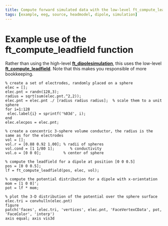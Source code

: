 ```yaml
---
title: Compute forward simulated data with the low-level ft_compute_leadfield
tags: [example, eeg, source, headmodel, dipole, simulation]
---
```


# Example use of the ft_compute_leadfield function

Rather than using the high-level **[ft_dipolesimulation](https://github.com/fieldtrip/fieldtrip/blob/release/ft_dipolesimulation.m)**, this uses the low-level **[ft_compute_leadfield](https://github.com/fieldtrip/fieldtrip/blob/release/forward/ft_compute_leadfield.m)**. Note that this makes you responsible of more bookkeeping.

    % create a set of electrodes, randomly placed on a sphere
    elec = [];
    elec.pnt = randn(128,3);
    radius = sqrt(sum(elec.pnt.^2,2));
    elec.pnt = elec.pnt ./ [radius radius radius];  % scale them to a unit sphere
    for i=1:128
     elec.label{i} = sprintf('%03d', i);
    end
    elec.elecpos = elec.pnt;

    % create a concentric 3-sphere volume conductor, the radius is the same as for the electrodes
    vol = [];
    vol.r = [0.88 0.92 1.00]; % radii of spheres
    vol.cond = [1 1/80 1];       % conductivity
    vol.o = [0 0 0];          % center of sphere

    % compute the leadfield for a dipole at position [0 0 0.5]
    pos = [0 0 0.5];
    lf = ft_compute_leadfield(pos, elec, vol);

    % compute the potential distribution for a dipole with x-orientation
    mom = [1 0 0]';
    pot = lf * mom;

    % plot the 3-D distribution of the potential over the sphere surface
    elec.tri = convhulln(elec.pnt)
    figure
    patch('faces', elec.tri, 'vertices', elec.pnt, 'FaceVertexCData', pot, 'FaceColor', 'interp')
    axis equal; axis vis3d
